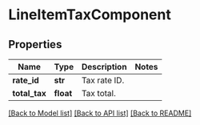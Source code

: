 # LineItemTaxComponent

## Properties
Name | Type | Description | Notes
------------ | ------------- | ------------- | -------------
**rate_id** | **str** | Tax rate ID. | 
**total_tax** | **float** | Tax total. | 

[[Back to Model list]](../README.md#documentation-for-models) [[Back to API list]](../README.md#documentation-for-api-endpoints) [[Back to README]](../README.md)


